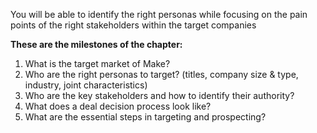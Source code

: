 You will be able to identify the right personas while focusing on the pain points of the right stakeholders within the target companies

__These are the milestones of the chapter:__

1. What is the target market of Make?
2. Who are the right personas to target? (titles, company size & type, industry, joint characteristics)
3. Who are the key stakeholders and how to identify their authority?
4. What does a deal decision process look like?
5. What are the essential steps in targeting and prospecting?
